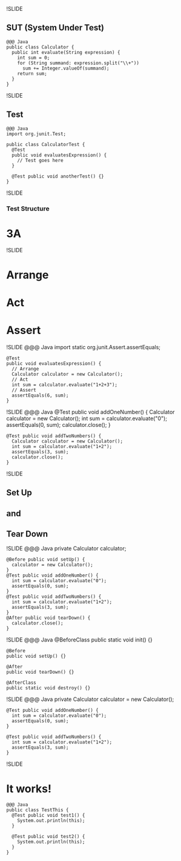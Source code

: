 !SLIDE
## SUT (System Under Test)
	@@@ Java
	public class Calculator {
	  public int evaluate(String expression) {
	    int sum = 0;
	    for (String summand: expression.split("\\+"))
	      sum += Integer.valueOf(summand);
	    return sum;
	  }
	}

!SLIDE
## Test
	@@@ Java
	import org.junit.Test;

	public class CalculatorTest {
	  @Test
	  public void evaluatesExpression() {
	    // Test goes here
	  }

	  @Test public void anotherTest() {}
	}

!SLIDE
### Test Structure
# 3A

!SLIDE
# Arrange
# Act
# Assert

!SLIDE
	@@@ Java
	import static org.junit.Assert.assertEquals;

	@Test
	public void evaluatesExpression() {
	  // Arrange
	  Calculator calculator = new Calculator();
	  // Act
	  int sum = calculator.evaluate("1+2+3");
	  // Assert
	  assertEquals(6, sum);
	}

!SLIDE
	@@@ Java
	@Test public void addOneNumber() {
	  Calculator calculator = new Calculator();
	  int sum = calculator.evaluate("0");
	  assertEquals(0, sum);
	  calculator.close();
	}

	@Test public void addTwoNumbers() {
	  Calculator calculator = new Calculator();
	  int sum = calculator.evaluate("1+2");
	  assertEquals(3, sum);
	  calculator.close();
	}

!SLIDE
## Set Up
## and
## Tear Down

!SLIDE
	@@@ Java
	private Calculator calculator;

	@Before public void setUp() {
	  calculator = new Calculator();
	}
	@Test public void addOneNumber() {
	  int sum = calculator.evaluate("0");
	  assertEquals(0, sum);
	}
	@Test public void addTwoNumbers() {
	  int sum = calculator.evaluate("1+2");
	  assertEquals(3, sum);
	}
	@After public void tearDown() {
	  calculator.close();
	}

!SLIDE
	@@@ Java
	@BeforeClass
	public static void init() {}

	@Before
	public void setUp() {}

	@After
	public void tearDown() {}

	@AfterClass
	public static void destroy() {}

!SLIDE
	@@@ Java
	private Calculator calculator = new Calculator();

	@Test public void addOneNumber() {
	  int sum = calculator.evaluate("0");
	  assertEquals(0, sum);
	}

	@Test public void addTwoNumbers() {
	  int sum = calculator.evaluate("1+2");
	  assertEquals(3, sum);
	}

!SLIDE
# It works!
	@@@ Java
	public class TestThis {
	  @Test public void test1() {
	    System.out.println(this);
	  }

	  @Test public void test2() {
	    System.out.println(this);
	  }
	}
